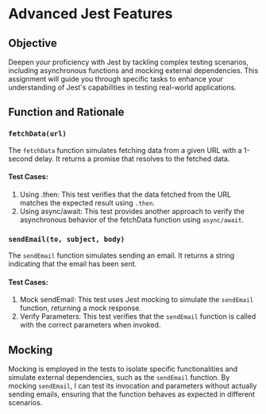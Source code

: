 # Advanced Jest Features

## Objective

Deepen your proficiency with Jest by tackling complex testing scenarios, including asynchronous functions and mocking external dependencies. This assignment will guide you through specific tasks to enhance your understanding of Jest's capabilities in testing real-world applications.

## Function and Rationale

### `fetchData(url)`

The `fetchData` function simulates fetching data from a given URL with a 1-second delay. It returns a promise that resolves to the fetched data.

#### Test Cases:

1. Using .then: This test verifies that the data fetched from the URL matches the expected result using `.then`.
2. Using async/await: This test provides another approach to verify the asynchronous behavior of the fetchData function using `async/await`.

### `sendEmail(to, subject, body)`

The `sendEmail` function simulates sending an email. It returns a string indicating that the email has been sent.

#### Test Cases:

1. Mock sendEmail: This test uses Jest mocking to simulate the `sendEmail` function, returning a mock response.
2. Verify Parameters: This test verifies that the `sendEmail` function is called with the correct parameters when invoked.

## Mocking

Mocking is employed in the tests to isolate specific functionalities and simulate external dependencies, such as the `sendEmail` function. By mocking `sendEmail`, I can test its invocation and parameters without actually sending emails, ensuring that the function behaves as expected in different scenarios.
